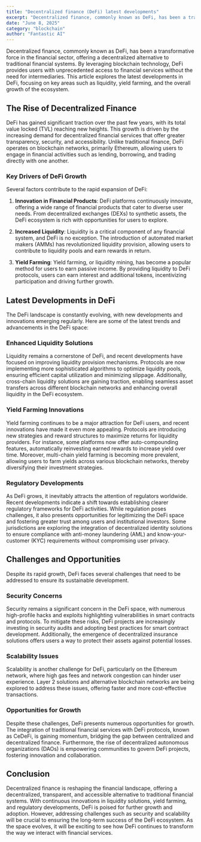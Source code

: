 ```yaml
---
title: "Decentralized finance (DeFi) latest developments"
excerpt: "Decentralized finance, commonly known as DeFi, has been a transformative force in the financial sector, offering a decentralized alternative to tradit..."
date: "June 8, 2025"
category: "blockchain"
author: "Fantastic AI"
---
```


Decentralized finance, commonly known as DeFi, has been a transformative force in the financial sector, offering a decentralized alternative to traditional financial systems. By leveraging blockchain technology, DeFi provides users with unprecedented access to financial services without the need for intermediaries. This article explores the latest developments in DeFi, focusing on key areas such as liquidity, yield farming, and the overall growth of the ecosystem.

## The Rise of Decentralized Finance

DeFi has gained significant traction over the past few years, with its total value locked (TVL) reaching new heights. This growth is driven by the increasing demand for decentralized financial services that offer greater transparency, security, and accessibility. Unlike traditional finance, DeFi operates on blockchain networks, primarily Ethereum, allowing users to engage in financial activities such as lending, borrowing, and trading directly with one another.

### Key Drivers of DeFi Growth

Several factors contribute to the rapid expansion of DeFi:

1. **Innovation in Financial Products**: DeFi platforms continuously innovate, offering a wide range of financial products that cater to diverse user needs. From decentralized exchanges (DEXs) to synthetic assets, the DeFi ecosystem is rich with opportunities for users to explore.

2. **Increased Liquidity**: Liquidity is a critical component of any financial system, and DeFi is no exception. The introduction of automated market makers (AMMs) has revolutionized liquidity provision, allowing users to contribute to liquidity pools and earn rewards in return.

3. **Yield Farming**: Yield farming, or liquidity mining, has become a popular method for users to earn passive income. By providing liquidity to DeFi protocols, users can earn interest and additional tokens, incentivizing participation and driving further growth.

## Latest Developments in DeFi

The DeFi landscape is constantly evolving, with new developments and innovations emerging regularly. Here are some of the latest trends and advancements in the DeFi space:

### Enhanced Liquidity Solutions

Liquidity remains a cornerstone of DeFi, and recent developments have focused on improving liquidity provision mechanisms. Protocols are now implementing more sophisticated algorithms to optimize liquidity pools, ensuring efficient capital utilization and minimizing slippage. Additionally, cross-chain liquidity solutions are gaining traction, enabling seamless asset transfers across different blockchain networks and enhancing overall liquidity in the DeFi ecosystem.

### Yield Farming Innovations

Yield farming continues to be a major attraction for DeFi users, and recent innovations have made it even more appealing. Protocols are introducing new strategies and reward structures to maximize returns for liquidity providers. For instance, some platforms now offer auto-compounding features, automatically reinvesting earned rewards to increase yield over time. Moreover, multi-chain yield farming is becoming more prevalent, allowing users to farm yields across various blockchain networks, thereby diversifying their investment strategies.

### Regulatory Developments

As DeFi grows, it inevitably attracts the attention of regulators worldwide. Recent developments indicate a shift towards establishing clearer regulatory frameworks for DeFi activities. While regulation poses challenges, it also presents opportunities for legitimizing the DeFi space and fostering greater trust among users and institutional investors. Some jurisdictions are exploring the integration of decentralized identity solutions to ensure compliance with anti-money laundering (AML) and know-your-customer (KYC) requirements without compromising user privacy.

## Challenges and Opportunities

Despite its rapid growth, DeFi faces several challenges that need to be addressed to ensure its sustainable development.

### Security Concerns

Security remains a significant concern in the DeFi space, with numerous high-profile hacks and exploits highlighting vulnerabilities in smart contracts and protocols. To mitigate these risks, DeFi projects are increasingly investing in security audits and adopting best practices for smart contract development. Additionally, the emergence of decentralized insurance solutions offers users a way to protect their assets against potential losses.

### Scalability Issues

Scalability is another challenge for DeFi, particularly on the Ethereum network, where high gas fees and network congestion can hinder user experience. Layer 2 solutions and alternative blockchain networks are being explored to address these issues, offering faster and more cost-effective transactions.

### Opportunities for Growth

Despite these challenges, DeFi presents numerous opportunities for growth. The integration of traditional financial services with DeFi protocols, known as CeDeFi, is gaining momentum, bridging the gap between centralized and decentralized finance. Furthermore, the rise of decentralized autonomous organizations (DAOs) is empowering communities to govern DeFi projects, fostering innovation and collaboration.

## Conclusion

Decentralized finance is reshaping the financial landscape, offering a decentralized, transparent, and accessible alternative to traditional financial systems. With continuous innovations in liquidity solutions, yield farming, and regulatory developments, DeFi is poised for further growth and adoption. However, addressing challenges such as security and scalability will be crucial to ensuring the long-term success of the DeFi ecosystem. As the space evolves, it will be exciting to see how DeFi continues to transform the way we interact with financial services.
